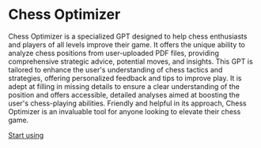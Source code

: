# Chess Optimizer

Chess Optimizer is a specialized GPT designed to help chess enthusiasts and players of all levels improve their game. It offers the unique ability to analyze chess positions from user-uploaded PDF files, providing comprehensive strategic advice, potential moves, and insights. This GPT is tailored to enhance the user's understanding of chess tactics and strategies, offering personalized feedback and tips to improve play. It is adept at filling in missing details to ensure a clear understanding of the position and offers accessible, detailed analyses aimed at boosting the user's chess-playing abilities. Friendly and helpful in its approach, Chess Optimizer is an invaluable tool for anyone looking to elevate their chess game.

[Start using](https://chat.openai.com/g/g-IsT20jIDD)